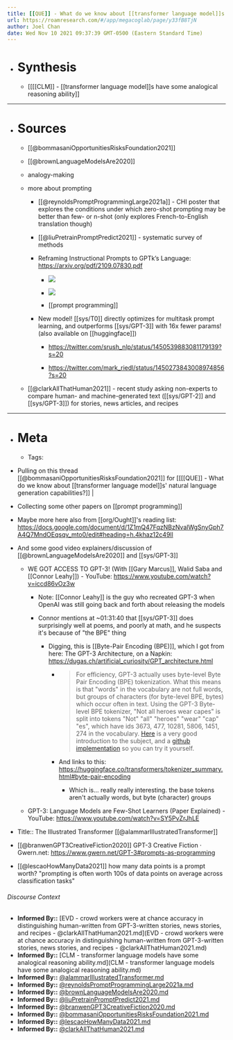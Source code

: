 ```yaml
---
title: [[QUE]] - What do we know about [[transformer language model]]s' natural language generation capabilities?
url: https://roamresearch.com/#/app/megacoglab/page/y33fB8TjN
author: Joel Chan
date: Wed Nov 10 2021 09:37:39 GMT-0500 (Eastern Standard Time)
---
```


- # Synthesis

    - [[[[CLM]] - [[transformer language model]]s have some analogical reasoning ability]]
- ---
- # Sources

    - [[@bommasaniOpportunitiesRisksFoundation2021]]

    - [[@brownLanguageModelsAre2020]]

    - analogy-making

    - more about prompting

        - [[@reynoldsPromptProgrammingLarge2021a]] - CHI poster that explores the conditions under which zero-shot prompting may be better than few- or n-shot (only explores French-to-English translation though)

        - [[@liuPretrainPromptPredict2021]] - systematic survey of methods

        - Reframing Instructional Prompts to GPTk’s Language: https://arxiv.org/pdf/2109.07830.pdf

            - ![](https://firebasestorage.googleapis.com/v0/b/firescript-577a2.appspot.com/o/imgs%2Fapp%2Fmegacoglab%2FYj-mRZEIWL.png?alt=media&token=cd44c0a6-e30d-40f0-8d8a-8bc44cb11213)

            - ![](https://firebasestorage.googleapis.com/v0/b/firescript-577a2.appspot.com/o/imgs%2Fapp%2Fmegacoglab%2FbEntv-u_pj.png?alt=media&token=ec1e7ba1-4bcf-4ff4-a19d-7d7e0a6b8714)

            - [[prompt programming]]

        - New model! [[sys/T0]] directly optimizes for multitask prompt learning, and outperforms [[sys/GPT-3]] with 16x fewer params! (also available on [[huggingface]])

            - https://twitter.com/srush_nlp/status/1450539883081179139?s=20

            - https://twitter.com/mark_riedl/status/1450273843008974856?s=20

    - [[@clarkAllThatHuman2021]] - recent study asking non-experts to compare human- and machine-generated text ([[sys/GPT-2]] and [[sys/GPT-3]]) for stories, news articles, and recipes
- ---
- # Meta

    - Tags:
- Pulling on this thread [[@bommasaniOpportunitiesRisksFoundation2021]] for [[[[QUE]] - What do we know about [[transformer language model]]s' natural language generation capabilities?]] |
- Collecting some other papers on [[prompt programming]]
- Maybe more here also from [[org/Ought]]'s reading list: https://docs.google.com/document/d/1Z1mQ47FqzNBzNvalWgSnyGph7A4Q7MndOEqsqv_mto0/edit#heading=h.4khaz12c49ll
- And some good video explainers/discussion of [[@brownLanguageModelsAre2020]] and [[sys/GPT-3]]

    - WE GOT ACCESS TO GPT-3! (With [[Gary Marcus]], Walid Saba and [[Connor Leahy]]) - YouTube: https://www.youtube.com/watch?v=iccd86vOz3w

        - Note: [[Connor Leahy]] is the guy who recreated GPT-3 when OpenAI was still going back and forth about releasing the models

        - Connor mentions at ~01:31:40 that [[sys/GPT-3]] does surprisingly well at poems, and poorly at math, and he suspects it's because of "the BPE" thing

            - Digging, this is [[Byte-Pair Encoding (BPE)]], which I got from here: The GPT-3 Architecture, on a Napkin: https://dugas.ch/artificial_curiosity/GPT_architecture.html

                - > For efficiency, GPT-3 actually uses byte-level Byte Pair Encoding (BPE) tokenization. What this means is that "words" in the vocabulary are not full words, but groups of characters (for byte-level BPE, bytes) which occur often in text. Using the GPT-3 Byte-level BPE tokenizer, "Not all heroes wear capes" is split into tokens "Not" "all" "heroes" "wear" "cap" "es", which have ids 3673, 477, 10281, 5806, 1451, 274 in the vocabulary. [Here](https://huggingface.co/transformers/tokenizer_summary.html) is a very good introduction to the subject, and a [github implementation](https://github.com/huggingface/tokenizers) so you can try it yourself.

                - And links to this: https://huggingface.co/transformers/tokenizer_summary.html#byte-pair-encoding

                    - Which is... really really interesting. the base tokens aren't actually words, but byte (character) groups

    - GPT-3: Language Models are Few-Shot Learners (Paper Explained) - YouTube: https://www.youtube.com/watch?v=SY5PvZrJhLE
- Title:: The Illustrated Transformer [[@alammarIllustratedTransformer]]
- [[@branwenGPT3CreativeFiction2020]] GPT-3 Creative Fiction · Gwern.net: https://www.gwern.net/GPT-3#prompts-as-programming
- [[@lescaoHowManyData2021]] how many data points is a prompt worth? "prompting is often worth 100s of data points on average across classification tasks"

###### Discourse Context

- **Informed By::** [EVD - crowd workers were at chance accuracy in distinguishing human-written from GPT-3-written stories, news stories, and recipes - @clarkAllThatHuman2021.md](EVD - crowd workers were at chance accuracy in distinguishing human-written from GPT-3-written stories, news stories, and recipes - @clarkAllThatHuman2021.md)
- **Informed By::** [CLM - transformer language models have some analogical reasoning ability.md](CLM - transformer language models have some analogical reasoning ability.md)
- **Informed By::** [@alammarIllustratedTransformer.md](@alammarIllustratedTransformer.md)
- **Informed By::** [@reynoldsPromptProgrammingLarge2021a.md](@reynoldsPromptProgrammingLarge2021a.md)
- **Informed By::** [@brownLanguageModelsAre2020.md](@brownLanguageModelsAre2020.md)
- **Informed By::** [@liuPretrainPromptPredict2021.md](@liuPretrainPromptPredict2021.md)
- **Informed By::** [@branwenGPT3CreativeFiction2020.md](@branwenGPT3CreativeFiction2020.md)
- **Informed By::** [@bommasaniOpportunitiesRisksFoundation2021.md](@bommasaniOpportunitiesRisksFoundation2021.md)
- **Informed By::** [@lescaoHowManyData2021.md](@lescaoHowManyData2021.md)
- **Informed By::** [@clarkAllThatHuman2021.md](@clarkAllThatHuman2021.md)

